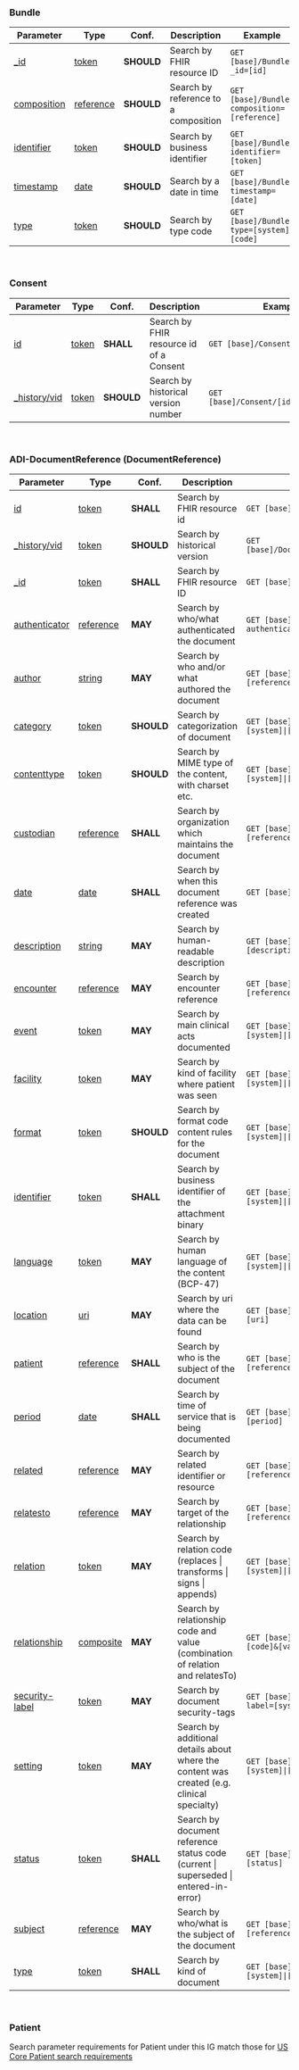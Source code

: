 ### Bundle
<table class="grid" style="width: 100%">
	<thead>
		<tr>
			<th>Parameter</th>
			<th>Type</th>
			<th>Conf.</th>
			<th>Description</th>
			<th>Example</th>
		</tr>
	</thead>
	<tbody>
		<tr>
			<td><a href="{{site.data.fhir.path}}search.html">_id</a></td>
			<td><a href="{{site.data.fhir.path}}search.html#token">token</a></td>
			<td><strong>SHOULD</strong></td>
			<td>Search by FHIR resource ID</td>
			<td><code class="highlighter-rouge">GET [base]/Bundle?_id=[id]</code></td>
		</tr>
		<tr>
			<td><a href="SearchParameter-Bundle-composition.html">composition</a></td>
			<td><a href="{{site.data.fhir.path}}search.html#reference">reference</a></td>
			<td><strong>SHOULD</strong></td>
			<td>Search by reference to a composition</td>
			<td><code class="highlighter-rouge">GET [base]/Bundle?composition=[reference]</code></td>
		</tr>
  		<tr>
			<td><a href="SearchParameter-Bundle-identifier.html">identifier</a></td>
			<td><a href="{{site.data.fhir.path}}search.html#token">token</a></td>
			<td><strong>SHOULD</strong></td>
			<td>Search by business identifier</td>
			<td><code class="highlighter-rouge">GET [base]/Bundle?identifier=[token]</code></td>
		</tr>
		<tr>
			<td><a href="SearchParameter-Bundle-timestamp.html">timestamp</a></td>
			<td><a href="{{site.data.fhir.path}}search.html#date">date</a></td>
			<td><strong>SHOULD</strong></td>
			<td>Search by a date in time</td>
			<td><code class="highlighter-rouge">GET [base]/Bundle?timestamp=[date]</code></td>
		</tr>
		<tr>
			<td><a href="SearchParameter-Bundle-type.html">type</a></td>
			<td><a href="{{site.data.fhir.path}}search.html#code">token</a></td>
			<td><strong>SHOULD</strong></td>
			<td>Search by type code</td>
			<td><code class="highlighter-rouge">GET [base]/Bundle?type=[system]|[code]</code></td>
		</tr>
	</tbody>
</table>
<p>&nbsp;</p>

### Consent
<table class="grid" style="width: 100%">
	<thead>
		<tr>
			<th>Parameter</th>
			<th>Type</th>
			<th>Conf.</th>
			<th>Description</th>
			<th>Example</th>
		</tr>
	</thead>
	<tbody>
		<tr>
			<td><a href="SearchParameter-Consent-id.html">id</a></td>
			<td><a href="{{site.data.fhir.path}}search.html#token">token</a></td>
			<td><strong>SHALL</strong></td>
			<td>Search by FHIR resource id of a Consent</td>
			<td><code class="highlighter-rouge">GET [base]/Consent/[id]</code></td>
		</tr>
		<tr>
			<td><a href="{{site.data.fhir.path}}search.html">_history/vid</a></td>
			<td><a href="{{site.data.fhir.path}}search.html#token">token</a></td>
			<td><strong>SHOULD</strong></td>
			<td>Search by historical version number</td>
			<td><code class="highlighter-rouge">GET [base]/Consent/[id]/_history/vid</code></td>
		</tr>
	</tbody>
</table>
<p>&nbsp;</p>

### ADI-DocumentReference (DocumentReference)
<table class="grid" style="width: 100%">
	<thead>
		<tr>
			<th>Parameter</th>
			<th>Type</th>
			<th>Conf.</th>
			<th>Description</th>
			<th>Example</th>
		</tr>
	</thead>
	<tbody>
		<tr>
			<td><a href="SearchParameter-DocumentReference-id.html">id</a></td>
			<td><a href="{{site.data.fhir.path}}search.html#token">token</a></td>
			<td><strong>SHALL</strong></td>
			<td>Search by FHIR resource id</td>
			<td><code class="highlighter-rouge">GET [base]/DocumentReference/[id]</code></td>
		</tr>
		<tr>
			<td><a href="{{site.data.fhir.path}}search.html">_history/vid</a></td>
			<td><a href="{{site.data.fhir.path}}search.html#token">token</a></td>
			<td><strong>SHOULD</strong></td>
			<td>Search by historical version</td>
			<td><code class="highlighter-rouge">GET [base]/DocumentReference/[id]/_history/vid</code></td>
		</tr>
		<tr>
			<td><a href="{{site.data.fhir.path}}search.html">_id</a></td>
			<td><a href="{{site.data.fhir.path}}search.html#token">token</a></td>
			<td><strong>SHALL</strong></td>
			<td>Search by FHIR resource ID</td>
			<td><code class="highlighter-rouge">GET [base]/DocumentReference?_id=[id]</code></td>
		</tr>
		<tr>
			<td><a href="SearchParameter-DocumentReference-authenticator.html">authenticator</a></td>
			<td><a href="{{site.data.fhir.path}}search.html#reference">reference</a></td>
			<td><strong>MAY</strong></td>
			<td>Search by who/what authenticated the document</td>
			<td><code class="highlighter-rouge">GET [base]/DocumentReference?authenticator=[reference]</code></td>
		</tr>
		<tr>
			<td><a href="SearchParameter-DocumentReference-author.html">author</a></td>
			<td><a href="{{site.data.fhir.path}}search.html#string">string</a></td>
			<td><strong>MAY</strong></td>
			<td>Search by who and/or what authored the document</td>
			<td><code class="highlighter-rouge">GET [base]/DocumentReference?author=[reference]</code></td>
		</tr>
		<tr>
			<td><a href="SearchParameter-DocumentReference-category.html">category</a></td>
			<td><a href="{{site.data.fhir.path}}search.html#token">token</a></td>
			<td><strong>SHOULD</strong></td>
			<td>Search by categorization of document</td>
			<td><code class="highlighter-rouge">GET [base]/DocumentReference?category=[system]|[code]</code></td>
		</tr>
		<tr>
			<td><a href="SearchParameter-DocumentReference-contenttype.html">contenttype</a></td>
			<td><a href="{{site.data.fhir.path}}search.html#string">token</a></td>
			<td><strong>SHOULD</strong></td>
			<td>Search by MIME type of the content, with charset etc.</td>
			<td><code class="highlighter-rouge">GET [base]/DocumentReference?contenttype=[system]|[code]</code></td>
		</tr>
		<tr>
			<td><a href="SearchParameter-DocumentReference-custodian.html">custodian</a></td>
			<td><a href="{{site.data.fhir.path}}search.html#reference">reference</a></td>
			<td><strong>SHALL</strong></td>
			<td>Search by organization which maintains the document</td>
			<td><code class="highlighter-rouge">GET [base]/DocumentReference?custodian=[reference]</code></td>
		</tr>
		<tr>
			<td><a href="SearchParameter-DocumentReference-date.html">date</a></td>
			<td><a href="{{site.data.fhir.path}}search.html#date">date</a></td>
			<td><strong>SHALL</strong></td>
			<td>Search by when this document reference was created</td>
			<td><code class="highlighter-rouge">GET [base]/DocumentReference?date=[date]</code></td>
		</tr>
		<tr>
			<td><a href="SearchParameter-DocumentReference-description.html">description</a></td>
			<td><a href="{{site.data.fhir.path}}search.html#string">string</a></td>
			<td><strong>MAY</strong></td>
			<td>Search by human-readable description</td>
			<td><code class="highlighter-rouge">GET [base]/DocumentReference?description=[description]</code></td>
		</tr>
		<tr>
			<td><a href="SearchParameter-DocumentReference-encounter.html">encounter</a></td>
			<td><a href="{{site.data.fhir.path}}search.html#reference">reference</a></td>
			<td><strong>MAY</strong></td>
			<td>Search by encounter reference</td>
			<td><code class="highlighter-rouge">GET [base]/DocumentReference?encounter=[reference]</code></td>
		</tr>
		<tr>
			<td><a href="SearchParameter-DocumentReference-event.html">event</a></td>
			<td><a href="{{site.data.fhir.path}}search.html#token">token</a></td>
			<td><strong>MAY</strong></td>
			<td>Search by main clinical acts documented</td>
			<td><code class="highlighter-rouge">GET [base]/DocumentReference?event=[system]|[code]</code></td>
		</tr>
		<tr>
			<td><a href="SearchParameter-DocumentReference-facility.html">facility</a></td>
			<td><a href="{{site.data.fhir.path}}search.html#token">token</a></td>
			<td><strong>MAY</strong></td>
			<td>Search by kind of facility where patient was seen</td>
			<td><code class="highlighter-rouge">GET [base]/DocumentReference?facility=[system]|[code]</code></td>
		</tr>
		<tr>
			<td><a href="SearchParameter-DocumentReference-format.html">format</a></td>
			<td><a href="{{site.data.fhir.path}}search.html#token">token</a></td>
			<td><strong>SHOULD</strong></td>
			<td>Search by format code content rules for the document</td>
			<td><code class="highlighter-rouge">GET [base]/DocumentReference?format=[system]|[code]</code></td>
		</tr>
		<tr>
			<td><a href="SearchParameter-DocumentReference-identifier.html">identifier</a></td>
			<td><a href="{{site.data.fhir.path}}search.html#token">token</a></td>
			<td><strong>SHALL</strong></td>
			<td>Search by business identifier of the attachment binary</td>
			<td><code class="highlighter-rouge">GET [base]/DocumentReference?identifier=[system]|[code]</code></td>
		</tr>
		<tr>
			<td><a href="SearchParameter-DocumentReference-language.html">language</a></td>
			<td><a href="{{site.data.fhir.path}}search.html#token">token</a></td>
			<td><strong>MAY</strong></td>
			<td>Search by human language of the content (BCP-47)</td>
			<td><code class="highlighter-rouge">GET [base]/DocumentReference?language=[system]|[code]</code></td>
		</tr>
		<tr>
			<td><a href="SearchParameter-DocumentReference-location.html">location</a></td>
			<td><a href="{{site.data.fhir.path}}search.html#uri">uri</a></td>
			<td><strong>MAY</strong></td>
			<td>Search by uri where the data can be found</td>
			<td><code class="highlighter-rouge">GET [base]/DocumentReference?location=[uri]</code></td>
		</tr>
		<tr>
			<td><a href="SearchParameter-DocumentReference-patient.html">patient</a></td>
			<td><a href="{{site.data.fhir.path}}search.html#reference">reference</a></td>
			<td><strong>SHALL</strong></td>
			<td>Search by who is the subject of the document</td>
			<td><code class="highlighter-rouge">GET [base]/DocumentReference?patient=[reference]</code></td>
		</tr>
		<tr>
			<td><a href="SearchParameter-DocumentReference-period.html">period</a></td>
			<td><a href="{{site.data.fhir.path}}search.html#date">date</a></td>
			<td><strong>SHALL</strong></td>
			<td>Search by time of service that is being documented</td>
			<td><code class="highlighter-rouge">GET [base]/DocumentReference?period=[period]</code></td>
		</tr>
		<tr>
			<td><a href="SearchParameter-DocumentReference-related.html">related</a></td>
			<td><a href="{{site.data.fhir.path}}search.html#reference">reference</a></td>
			<td><strong>MAY</strong></td>
			<td>Search by related identifier or resource</td>
			<td><code class="highlighter-rouge">GET [base]/DocumentReference?related=[reference]</code></td>
		</tr>
		<tr>
			<td><a href="SearchParameter-DocumentReference-relatesto.html">relatesto</a></td>
			<td><a href="{{site.data.fhir.path}}search.html#reference">reference</a></td>
			<td><strong>MAY</strong></td>
			<td>Search by target of the relationship</td>
			<td><code class="highlighter-rouge">GET [base]/DocumentReference?relatesto=[reference]</code></td>
		</tr>
		<tr>
			<td><a href="SearchParameter-DocumentReference-relation.html">relation</a></td>
			<td><a href="{{site.data.fhir.path}}search.html#token">token</a></td>
			<td><strong>MAY</strong></td>
			<td>Search by relation code (replaces | transforms | signs | appends)</td>
			<td><code class="highlighter-rouge">GET [base]/DocumentReference?relation=[system]|[code]</code></td>
		</tr>
		<tr>
			<td><a href="SearchParameter-DocumentReference-relationship.html">relationship</a></td>
			<td><a href="{{site.data.fhir.path}}search.html#composite">composite</a></td>
			<td><strong>MAY</strong></td>
			<td>Search by relationship code and value (combination of relation and relatesTo)</td>
			<td><code class="highlighter-rouge">GET [base]/DocumentReference?relationship=[code]&[value]</code></td>
		</tr>
		<tr>
			<td><a href="SearchParameter-DocumentReference-security-label.html">security-label</a></td>
			<td><a href="{{site.data.fhir.path}}search.html#token">token</a></td>
			<td><strong>MAY</strong></td>
			<td>Search by document security-tags</td>
			<td><code class="highlighter-rouge">GET [base]/DocumentReference?security-label=[system]|[code]</code></td>
		</tr>
		<tr>
			<td><a href="SearchParameter-DocumentReference-setting.html">setting</a></td>
			<td><a href="{{site.data.fhir.path}}search.html#token">token</a></td>
			<td><strong>MAY</strong></td>
			<td>Search by additional details about where the content was created (e.g. clinical specialty)</td>
			<td><code class="highlighter-rouge">GET [base]/DocumentReference?setting=[system]|[code]</code></td>
		</tr>
		<tr>
			<td><a href="SearchParameter-DocumentReference-status.html">status</a></td>
			<td><a href="{{site.data.fhir.path}}search.html#token">token</a></td>
			<td><strong>SHALL</strong></td>
			<td>Search by document reference status code (current | superseded | entered-in-error)</td>
			<td><code class="highlighter-rouge">GET [base]/DocumentReference?status=[status]</code></td>
		</tr>
		<tr>
			<td><a href="SearchParameter-DocumentReference-subject.html">subject</a></td>
			<td><a href="{{site.data.fhir.path}}search.html#reference">reference</a></td>
			<td><strong>MAY</strong></td>
			<td>Search by who/what is the subject of the document</td>
			<td><code class="highlighter-rouge">GET [base]/DocumentReference?subject=[reference]</code></td>
		</tr>
		<tr>
			<td><a href="SearchParameter-DocumentReference-type.html">type</a></td>
			<td><a href="{{site.data.fhir.path}}search.html#token">token</a></td>
			<td><strong>SHALL</strong></td>
			<td>Search by kind of document</td>
			<td><code class="highlighter-rouge">GET [base]/DocumentReference?type=[system]|[code]</code></td>
		</tr>
	</tbody>
</table>
<p>&nbsp;</p>

### Patient
<p>
	Search parameter requirements for Patient under this IG match those for <a href="https://hl7.org/fhir/us/core/STU4/StructureDefinition-us-core-patient.html#mandatory-search-parameters">US Core Patient search requirements</a>
</p>
<p>&nbsp;</p>
